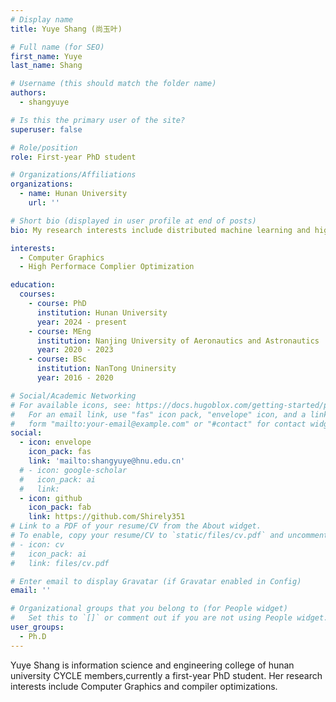 ```yaml
---
# Display name
title: Yuye Shang (尚玉叶)

# Full name (for SEO)
first_name: Yuye
last_name: Shang

# Username (this should match the folder name)
authors:
  - shangyuye

# Is this the primary user of the site?
superuser: false

# Role/position
role: First-year PhD student

# Organizations/Affiliations
organizations:
  - name: Hunan University
    url: ''

# Short bio (displayed in user profile at end of posts)
bio: My research interests include distributed machine learning and high-performance code optimization.

interests:
  - Computer Graphics 
  - High Performace Complier Optimization

education:
  courses:
    - course: PhD 
      institution: Hunan University
      year: 2024 - present
    - course: MEng
      institution: Nanjing University of Aeronautics and Astronautics
      year: 2020 - 2023
    - course: BSc
      institution: NanTong Uninersity
      year: 2016 - 2020

# Social/Academic Networking
# For available icons, see: https://docs.hugoblox.com/getting-started/page-builder/#icons
#   For an email link, use "fas" icon pack, "envelope" icon, and a link in the
#   form "mailto:your-email@example.com" or "#contact" for contact widget.
social:
  - icon: envelope
    icon_pack: fas
    link: 'mailto:shangyuye@hnu.edu.cn'
  # - icon: google-scholar
  #   icon_pack: ai
  #   link: 
  - icon: github
    icon_pack: fab
    link: https://github.com/Shirely351
# Link to a PDF of your resume/CV from the About widget.
# To enable, copy your resume/CV to `static/files/cv.pdf` and uncomment the lines below.
# - icon: cv
#   icon_pack: ai
#   link: files/cv.pdf

# Enter email to display Gravatar (if Gravatar enabled in Config)
email: ''

# Organizational groups that you belong to (for People widget)
#   Set this to `[]` or comment out if you are not using People widget.
user_groups:
  - Ph.D
---
```


Yuye Shang is information science and engineering college of hunan university CYCLE members,currently a first-year PhD student. Her research interests include Computer Graphics and compiler optimizations.

